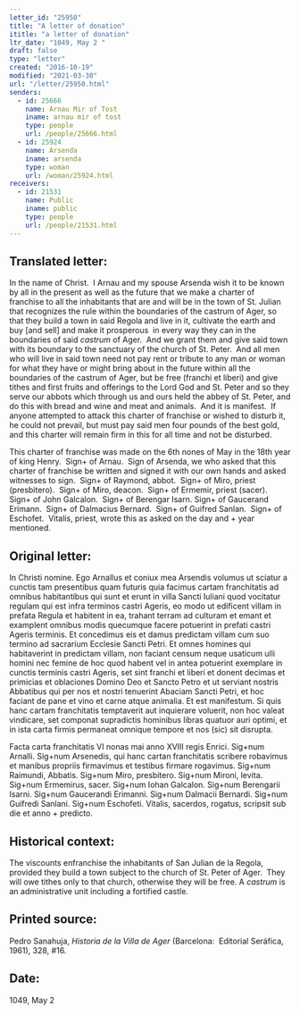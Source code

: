 ```yaml
---
letter_id: "25950"
title: "A letter of donation"
ititle: "a letter of donation"
ltr_date: "1049, May 2 "
draft: false
type: "letter"
created: "2016-10-19"
modified: "2021-03-30"
url: "/letter/25950.html"
senders:
  - id: 25666
    name: Arnau Mir of Tost
    iname: arnau mir of tost
    type: people
    url: /people/25666.html
  - id: 25924
    name: Arsenda
    iname: arsenda
    type: woman
    url: /woman/25924.html
receivers:
  - id: 21531
    name: Public
    iname: public
    type: people
    url: /people/21531.html
---
```

<h2> Translated letter:</h2><p class="m-210256575574079823gmail-msobodytext">In the name of Christ.&nbsp; I Arnau and my spouse Arsenda wish it to be known by all in the present as well as the future that we make a charter of franchise to all the inhabitants that are and will be in the town of St. Julian that recognizes the rule within the boundaries of the castrum of Ager, so that they build a town in said Regola and live in it, cultivate the earth and buy [and sell] and make it prosperous&nbsp; in every way they can in the boundaries of said <i>castrum</i> of Ager. &nbsp;And we grant them and give said town with its boundary to the sanctuary of the church of St. Peter.&nbsp; And all men who will live in said town need not pay rent or tribute to any man or woman for what they have or might bring about in the future within all the boundaries of the castrum of Ager, but be free (franchi et liberi) and give tithes and first fruits and offerings to the Lord God and St. Peter and so they serve our abbots which through us and ours held the abbey of St. Peter, and do this with bread and wine and meat and animals.&nbsp; And it is manifest.&nbsp; If anyone attempted to attack this charter of franchise or wished to disturb it, he could not prevail, but must pay said men four pounds of the best gold, and this charter will remain firm in this for all time and not be disturbed.</p><p class="m-210256575574079823gmail-msobodytext">This charter of franchise was made on the 6th nones of May in the 18th year of king Henry.&nbsp; Sign+ of Arnau.&nbsp; Sign of Arsenda, we who asked that this charter of franchise be written and signed it with our own hands and asked witnesses to sign.&nbsp; Sign+ of Raymond, abbot.&nbsp; Sign+ of Miro, priest (presbitero).&nbsp; Sign+ of Miro, deacon.&nbsp; Sign+ of Ermemir, priest (sacer).&nbsp; Sign+ of John Galcalon.&nbsp; Sign+ of Berengar Isarn. Sign+ of Gaucerand Erimann.&nbsp; Sign+ of Dalmacius Bernard.&nbsp; Sign+ of Guifred Sanlan.&nbsp; Sign+ of Eschofet.&nbsp; Vitalis, priest, wrote this as asked on the day and + year mentioned. &nbsp;</p><h2 class="mt-4"> Original letter:</h2><p class="m-210256575574079823gmail-msobodytext">In Christi nomine. Ego Arnallus et coniux mea Arsendis volumus ut sciatur a cunctis tam presentibus quam futuris quia facimus cartam franchitatis ad omnibus habitantibus qui sunt et erunt in villa Sancti Iuliani quod vocitatur regulam qui est infra terminos castri Ageris, eo modo ut edificent villam in prefata Regula et habitent in ea, trahant terram ad culturam et emant et examplent omnibus modis quecumque facere potuerint in prefati castri Ageris terminis. Et concedimus eis et damus predictam villam cum suo termino ad sacrarium Ecclesie Sancti Petri. Et omnes homines qui habitaverint in predictam villam, non faciant censum neque usaticum ulli homini nec femine de hoc quod habent vel in antea potuerint exemplare in cunctis terminis castri Ageris, set sint franchi et liberi et donent decimas et primicias et oblaciones Domino Deo et Sancto Petro et ut serviant nostris Abbatibus qui per nos et nostri tenuerint Abaciam Sancti Petri, et hoc faciant de pane et vino et carne atque animalia. Et est manifestum. Si quis hanc cartam franchitatis temptaverit aut inquierare voluerit, non hoc valeat vindicare, set componat supradictis hominibus libras quatuor auri optimi, et in ista carta firmis permaneat omnique tempore et nos (sic) sit disrupta.</p><p class="m-210256575574079823gmail-msobodytext">Facta carta franchitatis VI nonas mai anno XVIII regis Enrici. Sig+num Arnalli. Sig+num Arsenedis, qui hanc cartan franchitatis scribere robavimus et manibus propriis firmavimus et testibus firmare roga­vimus. Sig+num Raimundi, Abbatis. Sig+num Miro, presbitero. Sig+num Mironi, levita. Sig+num Ermemirus, sacer. Sig+num Iohan Galcalon. Sig+num Berengarii Isarni. Sig+num Gaucerandi Erimanni. Sig+num Dalmacii Bernardi. Sig+num Guifredi Sanlani. Sig+num Eschofeti. Vitalis, sacerdos, rogatus, scripsit sub die et anno + predicto.&nbsp;</p><h2 class="mt-4"> Historical context:</h2><p>The viscounts enfranchise the inhabitants of San Julian de la Regola, provided they build a town subject to the church of St. Peter of Ager.&nbsp; They will owe tithes only to that church, otherwise they will be free. A <i>castrum</i> is an administrative unit including a fortified castle.&nbsp;&nbsp;</p><h2 class="mt-4"> Printed source:</h2><p class="m-210256575574079823gmail-msobodytext">Pedro Sanahuja, <i>Historia de la Villa de Ager</i> (Barcelona:&nbsp; Editorial Seráfica, 1961), 328, #16.</p><h2 class="mt-4"> Date:</h2>1049, May 2 